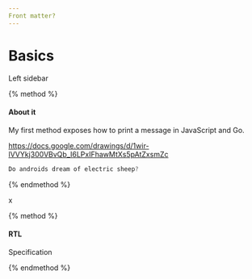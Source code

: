 ```yaml
---
Front matter?
---
```


# Basics

Left sidebar

{% method %} 

#### About it

My first method exposes how to print a message in JavaScript and Go.

https://docs.google.com/drawings/d/1wir-lVVYkj300VBvQb_I6LPxIFhawMtXs5pAtZxsmZc

```java
Do androids dream of electric sheep?

```
{% endmethod %}

x

{% method %} 

#### RTL

Specification

{% endmethod %}

